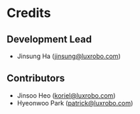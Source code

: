 Credits
=======

Development Lead
----------------
-   Jinsung Ha (jinsung@luxrobo.com)

Contributors
------------
-   Jinsoo Heo (koriel@luxrobo.com)
-   Hyeonwoo Park (patrick@luxrobo.com)
